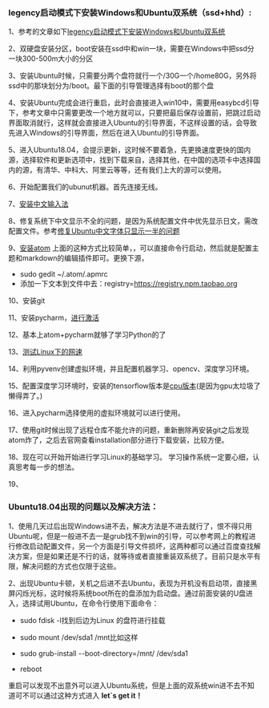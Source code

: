 ### legency启动模式下安装Windows和Ubuntu双系统（ssd+hhd）:
1、参考的文章如下[legency启动模式下安装Windows和Ubuntu双系统](https://blog.csdn.net/chaixingsi/article/details/86722410#01__5)

2、双硬盘安装分区，boot安装在ssd中和win一块，需要在Windows中把ssd分一块300-500m大小的分区

3、安装Ubuntu时候，只需要分两个盘符就行一个/30G一个/home80G，另外将ssd中的那块划分为/boot。最下面的引导管理选择有boot的那个盘

4、安装Ubuntu完成会进行重启，此时会直接进入win10中，需要用easybcd引导下，参考文章中只需要更改一个地方就可以，只要把最后保存设置前，把跳过启动界面取消就行，这样就会直接进入Ubuntu的引导界面，不这样设置的话，会导致先进入Windows的引导界面，然后在进入Ubuntu的引导界面。

5、进入Ubuntu18.04，会提示更新，这时候不要着急，先更换速度更快的国内源，选择软件和更新选项中，找到下载来自，选择其他，在中国的选项卡中选择国内的源，有清华、中科大、阿里云等等，还有我们上大的源可以使用。

6、开始配置我们的ubunut机器。首先连接无线。

7、[安装中文输入法](https://baijiahao.baidu.com/s?id=1619306801356144376&wfr=spider&for=pc)

8、修复系统下中文显示不全的问题，是因为系统配置文件中优先显示日文，需改配置文件。参考[修复Ubuntu中文字体只显示一半的问题](https://blog.csdn.net/szsteel1/article/details/55540740)

9、[安装atom](https://www.sysgeek.cn/ubuntu-1804-install-atom/)
上面的这种方式比较简单，，可以直接命令行启动，然后就是配置主题和markdown的编辑插件即可。更换下源，
  - sudo gedit ~/.atom/.apmrc
  - 添加一下文本到文件中去：registry=https://registry.npm.taobao.org

10、安装git

11、安装pycharm，[进行激活](http://idea.lanyus.com/)

12、基本上atom+pycharm就够了学习Python的了

13、[测试Linux下的网速](http://www.linuxde.net/2014/01/15561.html)

14、利用pyvenv创建虚拟环境，并且配置机器学习、opencv、深度学习环境。

15、配置深度学习环境时，安装的tensorflow版本是[cpu版本](https://tensorflow.google.cn/install)(是因为gpu太垃圾了懒得弄了。)

16、进入pycharm选择使用的虚拟环境就可以进行使用。

17、使用git时候出现了远程仓库不能允许的问题，重新删除再安装git之后发现atom炸了，之后去官网查看installation部分进行下载安装，比较方便。

18、现在可以开始开始进行学习Linux的基础学习。
学习操作系统一定要心细，认真思考每一步的想法。

19、

### Ubuntu18.04出现的问题以及解决方法：

1、使用几天过后出现Windows进不去，解决方法是不进去就行了，恨不得只用Ubuntu呢，但是一般进不去一是grub找不到win的引导，可以参考网上的教程进行修改启动配置文件，另一个方面是引导文件损坏，这两种都可以通过百度查找解决方案，但是如果还是不行的话，就等待或者直接重装双系统了。目前只是水平有限，解决问题的方式也仅限于这些。

2、出现Ubuntu卡顿，关机之后进不去Ubuntu，表现为开机没有启动项，直接黑屏闪烁光标，这时候将系统boot所在的盘添加为启动盘。通过前面安装的U盘进入，选择试用Ubuntu，在命令行使用下面命令：
- sudo fdisk -l找到后边为Linux 的盘符进行挂载
- sudo mount /dev/sda1 /mnt比如这样

- sudo grub-install --boot-directory=/mnt/ /dev/sda1

- reboot

重启可以发现不出意外可以进入Ubuntu系统，但是上面的双系统win进不去不知道可不可以通过这种方式进入
**let`s get it！**
